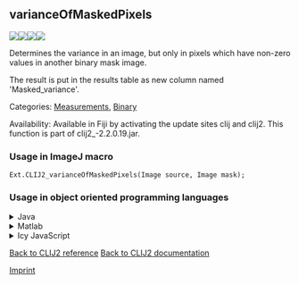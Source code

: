 ## varianceOfMaskedPixels
<img src="images/mini_empty_logo.png"/><img src="images/mini_clij2_logo.png"/><img src="images/mini_clijx_logo.png"/><img src="images/mini_empty_logo.png"/>

Determines the variance in an image, but only in pixels which have non-zero values in another binary mask image. 

The result is put in the results table as new column named 'Masked_variance'.

Categories: [Measurements](https://clij.github.io/clij2-docs/reference__measurement), [Binary](https://clij.github.io/clij2-docs/reference__binary)

Availability: Available in Fiji by activating the update sites clij and clij2.
This function is part of clij2_-2.2.0.19.jar.

### Usage in ImageJ macro
```
Ext.CLIJ2_varianceOfMaskedPixels(Image source, Image mask);
```


### Usage in object oriented programming languages



<details>

<summary>
Java
</summary>
<pre class="highlight">// init CLIJ and GPU
import net.haesleinhuepf.clij2.CLIJ2;
import net.haesleinhuepf.clij.clearcl.ClearCLBuffer;
CLIJ2 clij2 = CLIJ2.getInstance();

// get input parameters
ClearCLBuffer source = clij2.push(sourceImagePlus);
ClearCLBuffer mask = clij2.push(maskImagePlus);
</pre>

<pre class="highlight">
// Execute operation on GPU
double resultVarianceOfMaskedPixels = clij2.varianceOfMaskedPixels(source, mask);
</pre>

<pre class="highlight">
// show result
System.out.println(resultVarianceOfMaskedPixels);

// cleanup memory on GPU
clij2.release(source);
clij2.release(mask);
</pre>

</details>



<details>

<summary>
Matlab
</summary>
<pre class="highlight">% init CLIJ and GPU
clij2 = init_clatlab();

% get input parameters
source = clij2.pushMat(source_matrix);
mask = clij2.pushMat(mask_matrix);
</pre>

<pre class="highlight">
% Execute operation on GPU
double resultVarianceOfMaskedPixels = clij2.varianceOfMaskedPixels(source, mask);
</pre>

<pre class="highlight">
% show result
System.out.println(resultVarianceOfMaskedPixels);

% cleanup memory on GPU
clij2.release(source);
clij2.release(mask);
</pre>

</details>



<details>

<summary>
Icy JavaScript
</summary>
<pre class="highlight">// init CLIJ and GPU
importClass(net.haesleinhuepf.clicy.CLICY);
importClass(Packages.icy.main.Icy);

clij2 = CLICY.getInstance();

// get input parameters
source_sequence = getSequence();
source = clij2.pushSequence(source_sequence);
mask_sequence = getSequence();
mask = clij2.pushSequence(mask_sequence);
</pre>

<pre class="highlight">
// Execute operation on GPU
double resultVarianceOfMaskedPixels = clij2.varianceOfMaskedPixels(source, mask);
</pre>

<pre class="highlight">
// show result
System.out.println(resultVarianceOfMaskedPixels);

// cleanup memory on GPU
clij2.release(source);
clij2.release(mask);
</pre>

</details>



[Back to CLIJ2 reference](https://clij.github.io/clij2-docs/reference)
[Back to CLIJ2 documentation](https://clij.github.io/clij2-docs)

[Imprint](https://clij.github.io/imprint)
